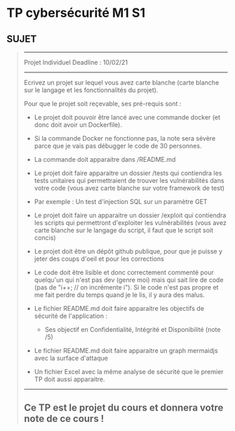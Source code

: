 # TP cybersécurité M1 S1

## SUJET
> ---
>
>Projet Individuel
>Deadline : 10/02/21
>
>---
>
>Ecrivez un projet sur lequel vous avez carte blanche (carte blanche sur le langage et les fonctionnalités du projet).
>
>Pour que le projet soit reçevable, ses pré-requis sont :
>
>- Le projet doit pouvoir être lancé avec une commande docker (et donc doit avoir un Dockerfile).
>  - Si la commande Docker ne fonctionne pas, la note sera sévère parce que je vais pas débugger le code de 30 personnes.
>  - La commande doit apparaitre dans /README.md
>
>- Le projet doit faire apparaitre un dossier /tests qui contiendra les tests unitaires qui permettraient de trouver les vulnérabilités dans votre code (vous avez carte blanche sur votre framework de test)
>  - Par exemple : Un test d'injection SQL sur un paramètre GET
>
>- Le projet doit faire un apparaitre un dossier /exploit qui contiendra les scripts qui permettront d'exploiter les vulnérabilités (vous avez carte blanche sur le langage du script, il faut que le script soit concis)
>
>- Le projet doit être un dépôt github publique, pour que je puisse y jeter des coups d'oeil et pour les corrections
>
>- Le code doit être lisible et donc correctement commenté pour quelqu'un qui n'est pas dev (genre moi) mais qui sait lire de code (pas de "i++; // on incrémente i"). Si le code n'est pas propre et me fait perdre du temps quand je le lis, il y aura des malus.
>
>- Le fichier README.md doit faire apparaitre les objectifs de sécurité de l'application :
>   - Ses objectif en Confidentialité, Intégrité et Disponibilité (note /5)
>
>- Le fichier README.md doit faire apparaitre un graph mermaidjs avec la surface d'attaque
>
>- Un fichier Excel avec la même analyse de sécurité que le premier TP doit aussi apparaitre.
>
>---
>
>Ce TP est le projet du cours et donnera votre note de ce cours !
>---
